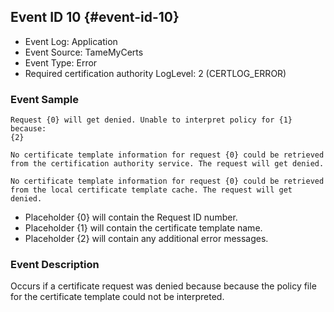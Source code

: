 ## Event ID 10 {#event-id-10}

- Event Log: Application
- Event Source: TameMyCerts
- Event Type: Error
- Required certification authority LogLevel: 2 (CERTLOG_ERROR)

### Event Sample

```
Request {0} will get denied. Unable to interpret policy for {1} because:
{2}
```

```
No certificate template information for request {0} could be retrieved from the certification authority service. The request will get denied.
```

```
No certificate template information for request {0} could be retrieved from the local certificate template cache. The request will get denied.
```

- Placeholder {0} will contain the Request ID number.
- Placeholder {1} will contain the certificate template name.
- Placeholder {2} will contain any additional error messages.

### Event Description

Occurs if a certificate request was denied because because the policy file for the certificate template could not be interpreted.
